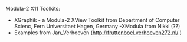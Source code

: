  Modula-2 X11 Toolkits:
- XGraphik - a Modula-2 XView Toolkit from Department of Computer Scienc, Fern Universitaet Hagen, Germany
-XModula from Nikki (??)
- Examples from Jan_Verhoeven (http://fruttenboel.verhoeven272.nl/ )
